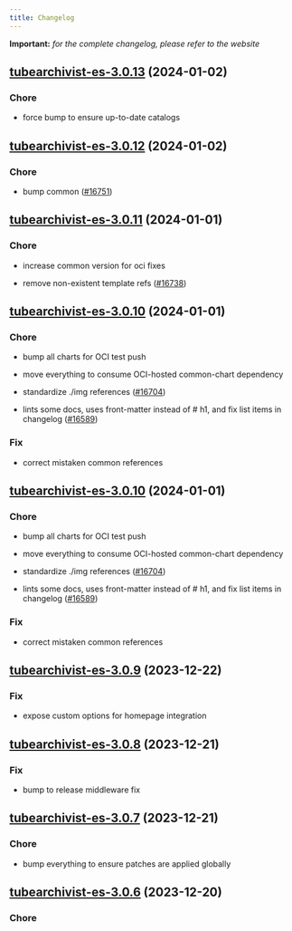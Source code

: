```yaml
---
title: Changelog
---
```


**Important:**
*for the complete changelog, please refer to the website*



## [tubearchivist-es-3.0.13](https://github.com/truecharts/charts/compare/tubearchivist-es-3.0.12...tubearchivist-es-3.0.13) (2024-01-02)

### Chore



- force bump to ensure up-to-date catalogs


## [tubearchivist-es-3.0.12](https://github.com/truecharts/charts/compare/tubearchivist-es-3.0.11...tubearchivist-es-3.0.12) (2024-01-02)

### Chore



- bump common ([#16751](https://github.com/truecharts/charts/issues/16751))


## [tubearchivist-es-3.0.11](https://github.com/truecharts/charts/compare/tubearchivist-es-3.0.10...tubearchivist-es-3.0.11) (2024-01-01)

### Chore



- increase common version for oci fixes

- remove non-existent template refs ([#16738](https://github.com/truecharts/charts/issues/16738))


## [tubearchivist-es-3.0.10](https://github.com/truecharts/charts/compare/tubearchivist-es-3.0.9...tubearchivist-es-3.0.10) (2024-01-01)

### Chore



- bump all charts for OCI test push

- move everything to consume OCI-hosted common-chart dependency

- standardize ./img references ([#16704](https://github.com/truecharts/charts/issues/16704))

- lints some docs, uses front-matter instead of # h1, and fix list items in changelog ([#16589](https://github.com/truecharts/charts/issues/16589))

### Fix



- correct mistaken common references


## [tubearchivist-es-3.0.10](https://github.com/truecharts/charts/compare/tubearchivist-es-3.0.9...tubearchivist-es-3.0.10) (2024-01-01)

### Chore



- bump all charts for OCI test push

- move everything to consume OCI-hosted common-chart dependency

- standardize ./img references ([#16704](https://github.com/truecharts/charts/issues/16704))

- lints some docs, uses front-matter instead of # h1, and fix list items in changelog ([#16589](https://github.com/truecharts/charts/issues/16589))

### Fix



- correct mistaken common references
## [tubearchivist-es-3.0.9](https://github.com/truecharts/charts/compare/tubearchivist-es-3.0.8...tubearchivist-es-3.0.9) (2023-12-22)

### Fix

- expose custom options for homepage integration

## [tubearchivist-es-3.0.8](https://github.com/truecharts/charts/compare/tubearchivist-es-3.0.7...tubearchivist-es-3.0.8) (2023-12-21)

### Fix

- bump to release middleware fix

## [tubearchivist-es-3.0.7](https://github.com/truecharts/charts/compare/tubearchivist-es-3.0.6...tubearchivist-es-3.0.7) (2023-12-21)

### Chore

- bump everything to ensure patches are applied globally

## [tubearchivist-es-3.0.6](https://github.com/truecharts/charts/compare/tubearchivist-es-3.0.5...tubearchivist-es-3.0.6) (2023-12-20)

### Chore
